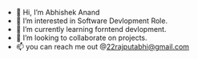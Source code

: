 - 👋 Hi, I’m Abhishek Anand
- 👀 I’m interested in Software Devlopment Role.
- 🌱 I’m currently learning forntend devlopment.
- 💞️ I’m looking to collaborate on projects.
- 📫 you can  reach me out @22rajputabhi@gmail.com 

